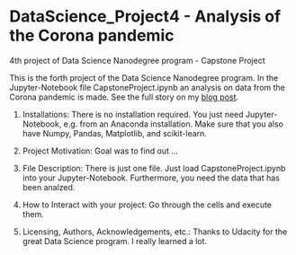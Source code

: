 # DataScience_Project4 - Analysis of the Corona pandemic
4th project of Data Science Nanodegree program - Capstone Project

This is the forth project of the Data Science Nanodegree program. In the Jupyter-Notebook file CapstoneProject.ipynb an analysis on data from the Corona pandemic is made. See the full story on my [blog post](https://mirods.github.io/project4.html).

1. Installations: There is no installation required. You just need Jupyter-Notebook, e.g. from an Anaconda installation. Make sure that you also have Numpy, Pandas, Matplotlib, and scikit-learn.

2. Project Motivation: Goal was to find out ...

3. File Description: There is just one file. Just load  CapstoneProject.ipynb into your Jupyter-Notebook. Furthermore, you need the data that has been analzed. 

4. How to Interact with your project: Go through the cells and execute them.

5. Licensing, Authors, Acknowledgements, etc.: Thanks to Udacity for the great Data Science program. I really learned a lot.
